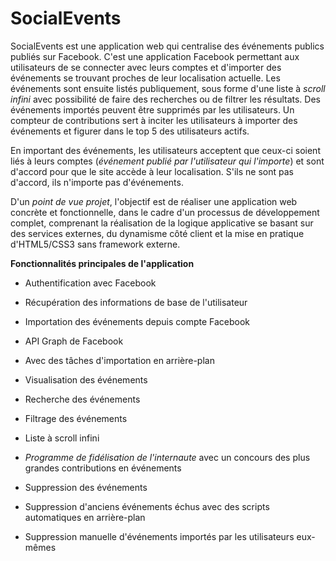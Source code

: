 # SocialEvents

SocialEvents est une application web qui centralise des événements publics publiés sur Facebook. C'est une application Facebook permettant aux utilisateurs de se connecter avec leurs comptes et d'importer des événements se trouvant proches de leur localisation actuelle. Les événements sont ensuite listés publiquement, sous forme d'une liste à _scroll infini_ avec possibilité de faire des recherches ou de filtrer les résultats. Des événements importés peuvent être supprimés par les utilisateurs. Un compteur de contributions sert à inciter les utilisateurs à importer des événements et figurer dans le top 5 des utilisateurs actifs.

En important des événements, les utilisateurs acceptent que ceux-ci soient liés à leurs comptes (_événement publié par l'utilisateur qui l'importe_) et sont d'accord pour que le site accède à leur localisation. S'ils ne sont pas d'accord, ils n'importe pas d'événements.

D'un _point de vue projet_, l'objectif est de réaliser une application web concrète et fonctionnelle, dans le cadre d'un processus de développement complet, comprenant la réalisation de la logique applicative se basant sur des services externes, du dynamisme côté client et la mise en pratique d'HTML5/CSS3 sans framework externe. 

**Fonctionnalités principales de l'application**
* Authentification avec Facebook
 * Récupération des informations de base de l'utilisateur

* Importation des événements depuis compte Facebook
 * API Graph de Facebook
 * Avec des tâches d'importation en arrière-plan

* Visualisation des événements
 * Recherche des événements
 * Filtrage des événements
 * Liste à scroll infini

* _Programme de fidélisation de l'internaute_ avec un concours des plus grandes contributions en événements

* Suppression des événements 
 * Suppression d'anciens événements échus avec des scripts automatiques en arrière-plan
 * Suppression manuelle d'événements importés par les utilisateurs eux-mêmes
